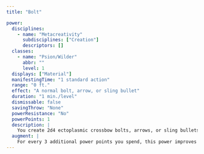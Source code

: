 ```yaml
---
title: "Bolt"

power:
  disciplines:
    - name: "Metacreativity"
      subdisciplines: ["Creation"]
      descriptors: []
  classes:
    - name: "Psion/Wilder"
      abbr: ""
      level: 1
  displays: ["Material"]
  manifestingTime: "1 standard action"
  range: "0 ft."
  effect: "A normal bolt, arrow, or sling bullet"
  duration: "1 min./level"
  dismissable: false
  savingThrow: "None"
  powerResistance: "No"
  powerPoints: 1
  description: |
    You create 2d4 ectoplasmic crossbow bolts, arrows, or sling bullets, appropriate to your size, which dissipate into their constituent ectoplasmic particles when the duration ends or after being fired. Ammunition you create has a +1 enhancement bonus on attack rolls and damage rolls.
  augment: |
    For every 3 additional power points you spend, this power improves the ammunition's enhancement bonus on attack rolls and damage rolls by 1.
---
```

